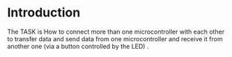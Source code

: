 # Introduction
The TASK is How to connect more than one microcontroller with each other to transfer data and send data from one microcontroller and receive it from another one                  (via a button controlled by the LED) .
